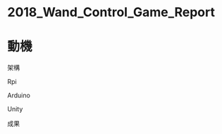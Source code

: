 2018_Wand_Control_Game_Report
=============================

**動機**
========
架構

Rpi

Arduino

Unity

成果


